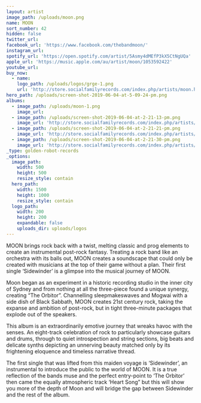 ```yaml
---
layout: artist
image_path: /uploads/moon.png
name: MOON
sort_number: 42
hidden: false
twitter_url:
facebook_url: 'https://www.facebook.com/thebandmoon/'
instagram_url:
spotify_url: 'https://open.spotify.com/artist/5Asmy4dMEfP3kX5CtNgUQa'
apple_url: 'https://music.apple.com/au/artist/moon/1053592422'
youtube_url:
buy_now:
  - name:
    logo_path: /uploads/logos/grge-1.png
    url: 'http://store.socialfamilyrecords.com/index.php/artists/moon.html'
hero_path: /uploads/screen-shot-2019-06-04-at-5-09-24-pm.png
albums:
  - image_path: /uploads/moon-1.png
    image_url:
  - image_path: /uploads/screen-shot-2019-06-04-at-2-21-13-pm.png
    image_url: 'http://store.socialfamilyrecords.com/index.php/artists/moon.html'
  - image_path: /uploads/screen-shot-2019-06-04-at-2-21-21-pm.png
    image_url: 'http://store.socialfamilyrecords.com/index.php/artists/moon.html'
  - image_path: /uploads/screen-shot-2019-06-04-at-2-21-30-pm.png
    image_url: 'http://store.socialfamilyrecords.com/index.php/artists/moon.html'
_type: golden-robot-records
_options:
  image_path:
    width: 500
    height: 500
    resize_style: contain
  hero_path:
    width: 1500
    height: 1000
    resize_style: contain
  logo_path:
    width: 200
    height: 200
    expandable: false
    uploads_dir: uploads/logos
---
```


MOON brings rock back with a twist, melting classic and prog elements to create an instrumental post-rock fantasy. Treating a rock band like an orchestra with its balls out, MOON creates a soundscape that could only be created with musicians at the top of their game without a plan. Their first single ‘Sidewinder’ is a glimpse into the musical journey of MOON.&nbsp;

Moon began as an experiment in a historic recording studio in the inner city of Sydney and from nothing at all the three-piece found a unique synergy, creating “The Orbitor”. Channelling sleepmakeswaves and Mogwai with a side dish of Black Sabbath, MOON creates 21st century rock, taking the expanse and ambition of post-rock, but in tight three-minute packages that explode out of the speakers.&nbsp;

This album is an extraordinarily emotive journey that wreaks havoc with the senses. An eight-track celebration of rock to particularly showcase guitars and drums, through to quiet introspection and string sections, big beats and delicate synths depicting an unnerving beauty matched only by its frightening eloquence and timeless narrative thread.&nbsp;

The first single that was lifted from this maiden voyage is ‘Sidewinder’, an instrumental to introduce the public to the world of MOON. It is a true reflection of the bands muse and the perfect entry-point to ‘The Orbitor’ then came the equally atmospheric track ‘Heart Song” but this will show you more of the depth of Moon and will bridge the gap between Sidewinder and the rest of the album.